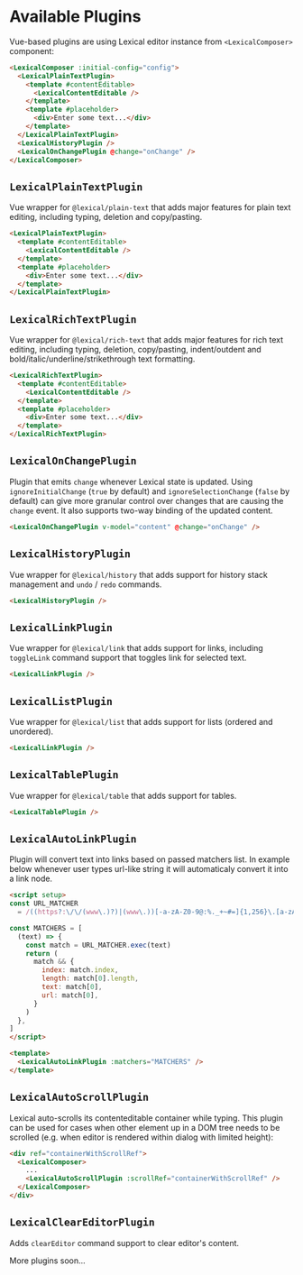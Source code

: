 # Available Plugins

Vue-based plugins are using Lexical editor instance from `<LexicalComposer>` component:

```html
<LexicalComposer :initial-config="config">
  <LexicalPlainTextPlugin>
    <template #contentEditable>
      <LexicalContentEditable />
    </template>
    <template #placeholder>
      <div>Enter some text...</div>
    </template>
  </LexicalPlainTextPlugin>
  <LexicalHistoryPlugin />
  <LexicalOnChangePlugin @change="onChange" />
</LexicalComposer>
```

## `LexicalPlainTextPlugin`

Vue wrapper for `@lexical/plain-text` that adds major features for plain text editing, including typing, deletion and copy/pasting.

```html
<LexicalPlainTextPlugin>
  <template #contentEditable>
    <LexicalContentEditable />
  </template>
  <template #placeholder>
    <div>Enter some text...</div>
  </template>
</LexicalPlainTextPlugin>
```

## `LexicalRichTextPlugin`

Vue wrapper for `@lexical/rich-text` that adds major features for rich text editing, including typing, deletion, copy/pasting, indent/outdent and bold/italic/underline/strikethrough text formatting.

```html
<LexicalRichTextPlugin>
  <template #contentEditable>
    <LexicalContentEditable />
  </template>
  <template #placeholder>
    <div>Enter some text...</div>
  </template>
</LexicalRichTextPlugin>
```

## `LexicalOnChangePlugin`

Plugin that emits `change` whenever Lexical state is updated. Using `ignoreInitialChange` (`true` by default) and `ignoreSelectionChange` (`false` by default) can give more granular control over changes that are causing the `change` event. It also supports two-way binding of the updated content.

```html
<LexicalOnChangePlugin v-model="content" @change="onChange" />
```

## `LexicalHistoryPlugin`

Vue wrapper for `@lexical/history` that adds support for history stack management and `undo` / `redo` commands.

```html
<LexicalHistoryPlugin />
```

## `LexicalLinkPlugin`

Vue wrapper for `@lexical/link` that adds support for links, including `toggleLink` command support that toggles link for selected text.

```html
<LexicalLinkPlugin />
```

## `LexicalListPlugin`

Vue wrapper for `@lexical/list` that adds support for lists (ordered and unordered).

```html
<LexicalLinkPlugin />
```

## `LexicalTablePlugin`

Vue wrapper for `@lexical/table` that adds support for tables.

```html
<LexicalTablePlugin />
```

## `LexicalAutoLinkPlugin`

Plugin will convert text into links based on passed matchers list. In example below whenever user types url-like string it will automaticaly convert it into a link node.

```html
<script setup>
const URL_MATCHER
  = /((https?:\/\/(www\.)?)|(www\.))[-a-zA-Z0-9@:%._+~#=]{1,256}\.[a-zA-Z0-9()]{1,6}\b([-a-zA-Z0-9()@:%_+.~#?&//=]*)/

const MATCHERS = [
  (text) => {
    const match = URL_MATCHER.exec(text)
    return (
      match && {
        index: match.index,
        length: match[0].length,
        text: match[0],
        url: match[0],
      }
    )
  },
]
</script>

<template>
  <LexicalAutoLinkPlugin :matchers="MATCHERS" />
</template>
```

## `LexicalAutoScrollPlugin`

Lexical auto-scrolls its contenteditable container while typing. This plugin can be used for cases when other element up in a DOM tree needs to be scrolled (e.g. when editor is rendered within dialog with limited height):

```html
<div ref="containerWithScrollRef">
  <LexicalComposer>
    ...
    <LexicalAutoScrollPlugin :scrollRef="containerWithScrollRef" />
  </LexicalComposer>
</div>
```

## `LexicalClearEditorPlugin`

Adds `clearEditor` command support to clear editor's content.

More plugins soon...
